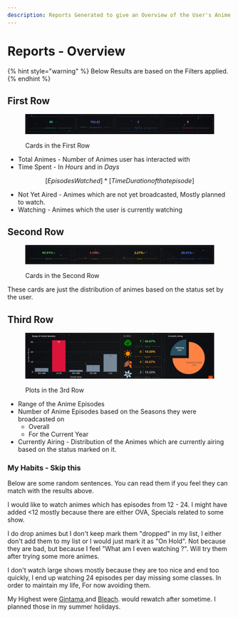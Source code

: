 ```yaml
---
description: Reports Generated to give an Overview of the User's Anime List.
---
```


# Reports - Overview

{% hint style="warning" %}
Below Results are based on the Filters applied.
{% endhint %}

## First Row

<figure><img src="../../.gitbook/assets/image (4).png" alt="First Row"><figcaption><p>Cards in the First Row</p></figcaption></figure>

* Total Animes - Number of Animes user has interacted with
* Time Spent - In _Hours_ and in _Days_

$$
[Episodes Watched] * [Time Duration of thatepisode]
$$

* Not Yet Aired - Animes which are not yet broadcasted, Mostly planned to watch.
* Watching - Animes which the user is currently watching

## Second Row

<figure><img src="../../.gitbook/assets/image (1).png" alt=""><figcaption><p>Cards in the Second Row</p></figcaption></figure>

These cards are just the distribution of animes based on the status set by the user.&#x20;

## Third Row

<figure><img src="../../.gitbook/assets/image (2).png" alt=""><figcaption><p>Plots in the 3rd Row</p></figcaption></figure>

* Range of the Anime Episodes
* Number of Anime Episodes based on the Seasons they were broadcasted on
  * Overall
  * For the Current Year
* Currently Airing - Distribution of the Animes which are currently airing based on the status marked on it.

### My Habits - Skip this

Below are some random sentences. You can read them if you feel they can match with the results above.

I would like to watch animes which has episodes from 12 - 24. I might have added <12 mostly because there are either OVA, Specials related to some show.&#x20;

I do drop animes but I don't keep mark them "dropped" in my list, I either don't add them to my list or I would just mark it as "On Hold". Not because they are bad, but because I feel "What am I even watching ?". Will try them after trying some more animes.

I don't watch large shows mostly because they are too nice and end too quickly, I end up watching 24 episodes per day missing some classes. In order to maintain my life, For now avoiding them.&#x20;

My Highest were [Gintama ](https://myanimelist.net/anime/918/Gintama)and [Bleach](https://myanimelist.net/anime/269/Bleach). would rewatch after sometime. I planned those in my summer holidays.

